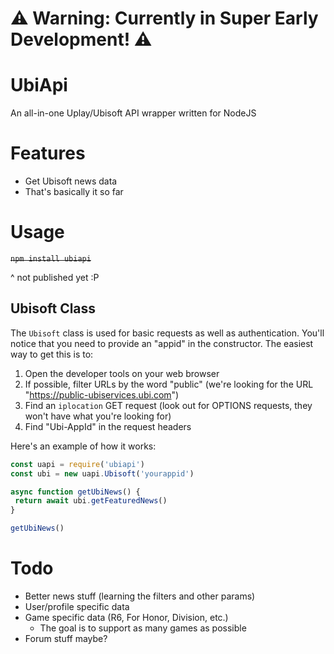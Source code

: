 # ⚠️ Warning: Currently in Super Early Development! ⚠️

# UbiApi

An all-in-one Uplay/Ubisoft API wrapper written for NodeJS

# Features

* Get Ubisoft news data
* That's basically it so far

# Usage
~~`npm install ubiapi`~~

^ not published yet :P

## Ubisoft Class
The `Ubisoft` class is used for basic requests as well as authentication. You'll notice that you need to provide an "appid" in the constructor. The easiest way to get this is to:

1. Open the developer tools on your web browser
2. If possible, filter URLs by the word "public" (we're looking for the URL "https://public-ubiservices.ubi.com")
3. Find an `iplocation` GET request (look out for OPTIONS requests, they won't have what you're looking for)
4. Find "Ubi-AppId" in the request headers

Here's an example of how it works:
```js
const uapi = require('ubiapi')
const ubi = new uapi.Ubisoft('yourappid')

async function getUbiNews() {
 return await ubi.getFeaturedNews()
}

getUbiNews()
```

# Todo

* Better news stuff (learning the filters and other params)
* User/profile specific data
* Game specific data (R6, For Honor, Division, etc.)
  * The goal is to support as many games as possible
* Forum stuff maybe?
